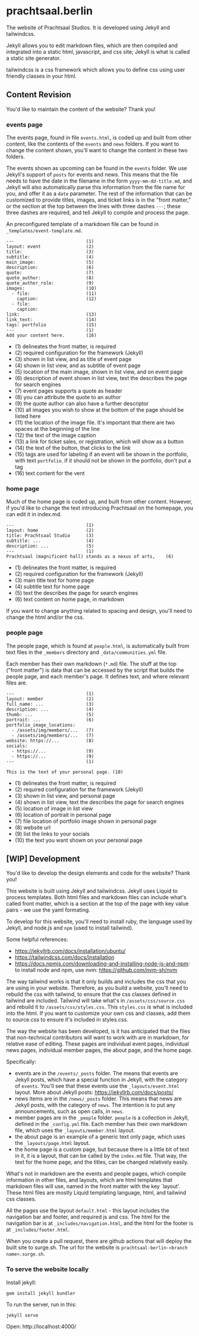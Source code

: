 # prachtsaal.berlin
The website of Prachtsaal Studios.
It is developed using Jekyll and tailwindcss. 

Jekyll allows you to edit markdown files, which are then compiled and integrated into a static html, javascript, and css site; Jekyll is what is called a static site generator. 

tailwindcss is a css framework which allows you to define css using user friendly classes in your html.


## Content Revision

You'd like to maintain the content of the website? Thank you!

### events page

The events page, found in file `events.html`, is coded up and built from other content, like the contents of the `events` and `news` folders. If you want to change the content shown, you'll want to change the content in these two folders.

The events shown as upcoming can be found in the `events` folder. We use Jekyll's support of `posts` for events and news. This means that the file needs to have the date in the filename in the form `yyyy-mm-dd-title.md`, and Jekyll will also automatically parse this information from the file name for you, and offer it as a `date` parameter. The rest of the information that can be customized to provide titles, images, and ticket links is in the "front matter," or the section at the top between the lines with three dashes `---`; these three dashes are required, and tell Jekyll to compile and process the page.

An preconfigured template of a markdown file can be found in `_templates/event-template.md`. 

```
---                           (1)
layout: event                 (2)
title:                        (3)
subtitle:                     (4)
main_image:                   (5)
description:                  (6)
quote:                        (7)
quote_author:                 (8)
quote_author_role:            (9)
images:                       (10)
  - file:                     (11)
    caption:                  (12)
  - file: 
    caption: 
link:                         (13)
link_text:                    (14)
tags: portfolio               (15)
---                           (1)
Add your content here.        (16)
```
- (1) delineates the front matter, is required
- (2) required configuration for the framework (Jekyll)
- (3) shown in list view, and as title of event page
- (4) shown in list view, and as subtitle of event page
- (5) location of the main image, shown in list view, and on event page
- (6) description of event shown in list view, text the describes the page for search engines
- (7) event pages supports a quote as header
- (8) you can attribute the quote to an author
- (9) the quote author can also have a further descriptor
- (10) all images you wish to show at the bottom of the page should be listed here
- (11) the location of the image file. It's important that there are two spaces at the beginning of the line
- (12) the text of the image caption
- (13) a link for ticket sales, or registration, which will show as a button
- (14) the text of the button, that clicks to the link
- (15) tags are used for labeling if an event will be shown in the portfolio, with text `portfolio`. if it should not be shown in the portfolio, don't put a tag
- (16) text content for the vent

### home page

Much of the home page is coded up, and built from other content. However, if you'd like to change the text introducing Prachtsaal on the homepage, you can edit it in index.md. 

```
---                           (1)
layout: home                  (2)
title: Prachtsaal Studio      (3)
subtitle: ...                 (4)
description: ...              (5)
---                           (1)
Prachtsaal (magnificent hall) stands as a nexus of arts,    (6)
```
- (1) delineates the front matter, is required
- (2) required configuration for the framework (Jekyll)
- (3) main title text for home page
- (4) subtitle text for home page
- (5) text the describes the page for search engines
- (6) text content on home page, in markdown

If you want to change anything related to spacing and design, you'll need to change the html and/or the css.

### people page
The people page, which is found at `people.html`, is automatically built from text files in the `_members` directory and `_data/communities.yml` file.

Each member has their own markdown (`*.md`) file. The stuff at the top ("front matter") is data that can be accessed by the script that builds the people page, and each member's page. It defines text, and where relevant files are.

```
---                           (1)
layout: member                (2)
full_name: ...                (3)
description: ...              (4)
thumb: ...                    (5)
portrait: ...                 (6)
portfolio_image_locations:
  - /assets/img/members/...   (7)
  - /assets/img/members/...   (7)
website: https://...          (8)
socials:                      
  - https://...               (9)
  - https://...               (9)
---                           (1)

This is the text of your personal page. (10)
```
- (1) delineates the front matter, is required
- (2) required configuration for the framework (Jekyll)
- (3) shown in list view, and personal page
- (4) shown in list view, text the describes the page for search engines
- (5) location of image in list view
- (6) location of portrait in personal page
- (7) file location of portfolio image shown in personal page
- (8) website url
- (9) list the links to your socials
- (10) the text you want shown on your personal page

## [WIP] Development

You'd like to develop the design elements and code for the website? Thank you! 

This website is built using Jekyll and tailwindcss. Jekyll uses Liquid to process templates. Both html files and markdown files can include what's called front matter, which is a section at the top of the page with key value pairs - we use the yaml formating.

To develop for this website, you'll need to install ruby, the language used by Jekyll, and node.js and `npm` (used to install tailwind).

Some helpful references:

- https://jekyllrb.com/docs/installation/ubuntu/
- https://tailwindcss.com/docs/installation
- https://docs.npmjs.com/downloading-and-installing-node-js-and-npm: to install node and npm, use nvm: https://github.com/nvm-sh/nvm

The way tailwind works is that it only builds and includes the css that you are using in your website. Therefore, as you build a website, you'll need to rebuild the css with tailwind, to ensure that the css classes defined in tailwind are included. Tailwind will take what's in `/assets/css/source.css` and rebuild it to `/assets/css/styles.css`. This `styles.css` is what is included into the html. If you want to customize your own css and classes, add them to source.css to ensure it's included in styles.css.

The way the website has been developed, is it has anticipated that the files that non-technical contributors will want to work with are in markdown, for relative ease of editing. These pages are individual event pages, individual news pages, individual member pages, the about page, and the home page. 

Specifically:
- events are in the `/events/_posts` folder. The means that events are Jekyll posts, which have a special function in Jekyll, with the category of `events`. You'll see that these events use the `_layouts/event.html` layout. More about Jekyll posts: https://jekyllrb.com/docs/posts/
- news items are in the `/news/_posts` folder. This means that news are Jekyll posts, with the category of `news`. The intention is to put any announcements, such as open calls, in `news`.
- member pages are in the `_people` folder. `people` is a collection in Jekyll, defined in the `_config.yml` file. Each member has their own markdown file, which uses the `_layouts/member.html` layout.
- the about page is an example of a generic text only page, which uses the `_layouts/page.html` layout.
- the home page is a custom page, but because there is a little bit of text in it, it is a layout, that can be called by the `index.md` file. That way, the text for the home page, and the titles, can be changed relatively easily.

What's not in markdown are the events and people pages, which compile information in other files, and layouts, which are html templates that markdown files will use, named in the front matter with the key `layout'. These html files are mostly Liquid templating language, html, and tailwind css classes.

All the pages use the layout `default.html` - this layout includes the navigation bar and footer, and required js and css. The html for the navigation bar is at `_includes/navigation.html`, and the html for the footer is at `_includes/footer.html`.

When you create a pull request, there are github actions that will deploy the built site to surge.sh. The url for the website is `prachtsaal-berlin-<branch name>.surge.sh`.

### To serve the website locally
Install jekyll:

```shell
gem install jekyll bundler
```

To run the server, run in this:
```shell
jekyll serve
```

Open: http://localhost:4000/
